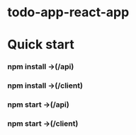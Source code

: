 # todo-app-react-app


# Quick start


### npm install ->(/api)

### npm install ->(/client)

### npm start ->(/api)

### npm start  ->(/client)
